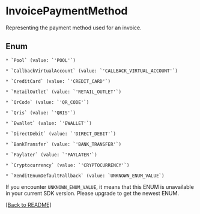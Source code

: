# InvoicePaymentMethod

Representing the payment method used for an invoice.


## Enum


    * `Pool` (value: `'POOL'`)

    * `CallbackVirtualAccount` (value: `'CALLBACK_VIRTUAL_ACCOUNT'`)

    * `CreditCard` (value: `'CREDIT_CARD'`)

    * `RetailOutlet` (value: `'RETAIL_OUTLET'`)

    * `QrCode` (value: `'QR_CODE'`)

    * `Qris` (value: `'QRIS'`)

    * `Ewallet` (value: `'EWALLET'`)

    * `DirectDebit` (value: `'DIRECT_DEBIT'`)

    * `BankTransfer` (value: `'BANK_TRANSFER'`)

    * `Paylater` (value: `'PAYLATER'`)

    * `Cryptocurrency` (value: `'CRYPTOCURRENCY'`)

    * `XenditEnumDefaultFallback` (value: `UNKNOWN_ENUM_VALUE`)

If you encounter `UNKNOWN_ENUM_VALUE`, it means that this ENUM is unavailable in your current SDK version. Please upgrade to get the newest ENUM.


[[Back to README]](../../README.md)